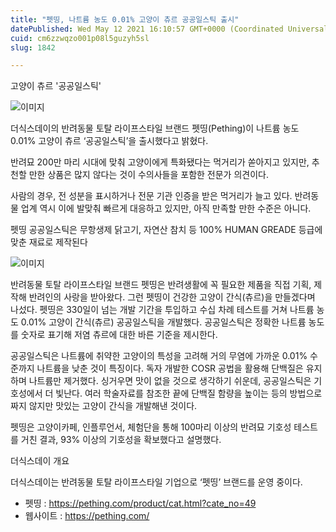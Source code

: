 ```yaml
---
title: "펫띵, 나트륨 농도 0.01% 고양이 츄르 공공일스틱 출시"
datePublished: Wed May 12 2021 16:10:57 GMT+0000 (Coordinated Universal Time)
cuid: cm6zzwqzo001p08l5guzyh5sl
slug: 1842

---
```



고양이 츄르 '공공일스틱'

![이미지](https://cdn.hashnode.com/res/hashnode/image/upload/v1739248931060/c0607c09-638c-46ab-9e45-773854dbc5e2.jpeg)

더식스데이의 반려동물 토탈 라이프스타일 브랜드 펫띵(Pething)이 나트륨 농도 0.01% 고양이 츄르 ‘공공일스틱’을 출시했다고 밝혔다.

반려묘 200만 마리 시대에 맞춰 고양이에게 특화됐다는 먹거리가 쏟아지고 있지만, 추천할 만한 상품은 많지 않다는 것이 수의사들을 포함한 전문가 의견이다.

사람의 경우, 전 성분을 표시하거나 전문 기관 인증을 받은 먹거리가 늘고 있다. 반려동물 업계 역시 이에 발맞춰 빠르게 대응하고 있지만, 아직 만족할 만한 수준은 아니다.

펫띵 공공일스틱은 무항생제 닭고기, 자연산 참치 등 100% HUMAN GREADE 등급에 맞춘 재료로 제작된다

![이미지](https://cdn.hashnode.com/res/hashnode/image/upload/v1739248933145/0e43b23f-0dfe-42e7-985b-3b4afe48c504.jpeg)

반려동물 토탈 라이프스타일 브랜드 펫띵은 반려생활에 꼭 필요한 제품을 직접 기획, 제작해 반려인의 사랑을 받아왔다. 그런 펫띵이 건강한 고양이 간식(츄르)을 만들겠다며 나섰다. 펫띵은 330일이 넘는 개발 기간을 투입하고 수십 차례 테스트를 거쳐 나트륨 농도 0.01% 고양이 간식(츄르) 공공일스틱을 개발했다. 공공일스틱은 정확한 나트륨 농도를 숫자로 표기해 저염 츄르에 대한 바른 기준을 제시한다.

공공일스틱은 나트륨에 취약한 고양이의 특성을 고려해 거의 무염에 가까운 0.01% 수준까지 나트륨을 낮춘 것이 특징이다. 독자 개발한 COSR 공법을 활용해 단백질은 유지하며 나트륨만 제거했다. 싱거우면 맛이 없을 것으로 생각하기 쉬운데, 공공일스틱은 기호성에서 더 빛난다. 여러 학술자료를 참조한 끝에 단백질 함량을 높이는 등의 방법으로 짜지 않지만 맛있는 고양이 간식을 개발해낸 것이다.

펫띵은 고양이카페, 인플루언서, 체험단을 통해 100마리 이상의 반려묘 기호성 테스트를 거친 결과, 93% 이상의 기호성을 확보했다고 설명했다.

더식스데이 개요

더식스데이는 반려동물 토탈 라이프스타일 기업으로 ‘펫띵’ 브랜드를 운영 중이다.

- 펫띵 : https://pething.com/product/cat.html?cate_no=49
- 웹사이트 : https://pething.com/